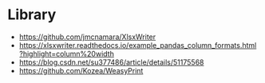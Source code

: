 # Library

- https://github.com/jmcnamara/XlsxWriter
- https://xlsxwriter.readthedocs.io/example_pandas_column_formats.html?highlight=column%20width
- https://blog.csdn.net/su377486/article/details/51175568
- https://github.com/Kozea/WeasyPrint
